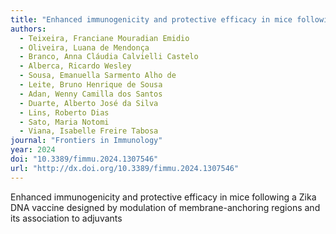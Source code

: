```yaml
---
title: "Enhanced immunogenicity and protective efficacy in mice following a Zika DNA vaccine designed by modulation of membrane-anchoring regions and its association to adjuvants"
authors:
  - Teixeira, Franciane Mouradian Emidio
  - Oliveira, Luana de Mendonça
  - Branco, Anna Cláudia Calvielli Castelo
  - Alberca, Ricardo Wesley
  - Sousa, Emanuella Sarmento Alho de
  - Leite, Bruno Henrique de Sousa
  - Adan, Wenny Camilla dos Santos
  - Duarte, Alberto José da Silva
  - Lins, Roberto Dias
  - Sato, Maria Notomi
  - Viana, Isabelle Freire Tabosa
journal: "Frontiers in Immunology"
year: 2024
doi: "10.3389/fimmu.2024.1307546"
url: "http://dx.doi.org/10.3389/fimmu.2024.1307546"
---
```


Enhanced immunogenicity and protective efficacy in mice following a Zika DNA vaccine designed by modulation of membrane-anchoring regions and its association to adjuvants
